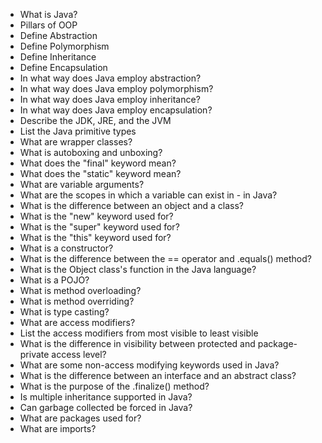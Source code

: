  - What is Java?
 - Pillars of OOP
 - Define Abstraction
 - Define Polymorphism
 - Define Inheritance
 - Define Encapsulation
 - In what way does Java employ abstraction?
 - In what way does Java employ polymorphism?
 - In what way does Java employ inheritance?
 - In what way does Java employ encapsulation?
 - Describe the JDK, JRE, and the JVM
 - List the Java primitive types
 - What are wrapper classes?
 - What is autoboxing and unboxing?
 - What does the "final" keyword mean?
 - What does the "static" keyword mean?
 - What are variable arguments?
 - What are the scopes in which a variable can exist in - in Java?
 - What is the difference between an object and a class?
 - What is the "new" keyword used for?
 - What is the "super" keyword used for?
 - What is the "this" keyword used for?
 - What is a constructor?
 - What is the difference between the == operator and .equals() method?
 - What is the Object class's function in the Java language?
 - What is a POJO?
 - What is method overloading?
 - What is method overriding?
 - What is type casting?
 - What are access modifiers?
 - List the access modifiers from most visible to least visible
 - What is the difference in visibility between protected and package-private access level?
 - What are some non-access modifying keywords used in Java?
 - What is the difference between an interface and an abstract class?
 - What is the purpose of the .finalize() method?
 - Is multiple inheritance supported in Java?
 - Can garbage collected be forced in Java?
 - What are packages used for?
 - What are imports?
